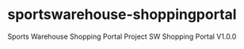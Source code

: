 # sportswarehouse-shoppingportal
Sports Warehouse Shopping Portal Project
SW Shopping Portal V1.0.0
